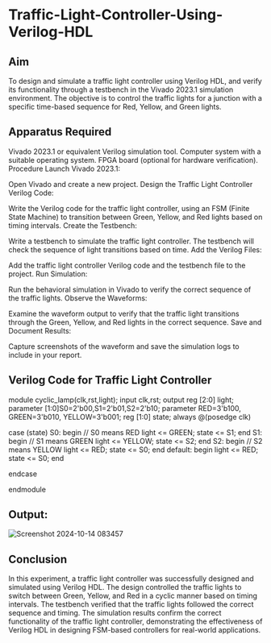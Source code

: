 # Traffic-Light-Controller-Using-Verilog-HDL
## Aim
To design and simulate a traffic light controller using Verilog HDL, and verify its functionality through a testbench in the Vivado 2023.1 simulation environment. The objective is to control the traffic lights for a junction with a specific time-based sequence for Red, Yellow, and Green lights.

## Apparatus Required
Vivado 2023.1 or equivalent Verilog simulation tool.
Computer system with a suitable operating system.
FPGA board (optional for hardware verification).
Procedure
Launch Vivado 2023.1:

Open Vivado and create a new project.
Design the Traffic Light Controller Verilog Code:

Write the Verilog code for the traffic light controller, using an FSM (Finite State Machine) to transition between Green, Yellow, and Red lights based on timing intervals.
Create the Testbench:

Write a testbench to simulate the traffic light controller. The testbench will check the sequence of light transitions based on time.
Add the Verilog Files:

Add the traffic light controller Verilog code and the testbench file to the project.
Run Simulation:

Run the behavioral simulation in Vivado to verify the correct sequence of the traffic lights.
Observe the Waveforms:

Examine the waveform output to verify that the traffic light transitions through the Green, Yellow, and Red lights in the correct sequence.
Save and Document Results:

Capture screenshots of the waveform and save the simulation logs to include in your report.

## Verilog Code for Traffic Light Controller
module cyclic_lamp(clk,rst,light); 
input clk,rst; 
output reg [2:0] light; 
 parameter [1:0]S0=2'b00,S1=2'b01,S2=2'b10; 
 parameter RED=3'b100, GREEN=3'b010, YELLOW=3'b001; 
 reg [1:0] state; 
 always @(posedge clk) 
 
 case (state) 
 S0: begin // S0 means RED 
 light <= GREEN; state <= S1; 
 end 
 S1: begin // S1 means GREEN 
 light <= YELLOW; state <= S2; 
 end 
 S2: begin // S2 means YELLOW 
 light <= RED; state <= S0; 
 end
default: begin 
 light <= RED; 
 state <= S0; 
 end 

 endcase

endmodule
## Output:

![Screenshot 2024-10-14 083457](https://github.com/user-attachments/assets/f2765a32-a0a7-4ccb-948c-0c96e7c2a8ef)






## Conclusion
In this experiment, a traffic light controller was successfully designed and simulated using Verilog HDL. The design controlled the traffic lights to switch between Green, Yellow, and Red in a cyclic manner based on timing intervals. The testbench verified that the traffic lights followed the correct sequence and timing. The simulation results confirm the correct functionality of the traffic light controller, demonstrating the effectiveness of Verilog HDL in designing FSM-based controllers for real-world applications.
